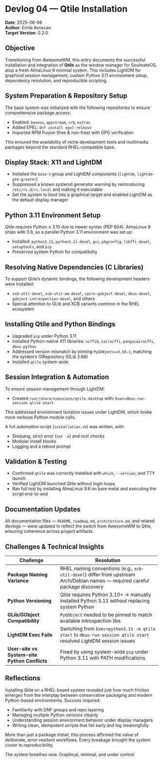# Devlog 04 — Qtile Installation

**Date**: 2025-06-08  
**Author**: Emile Avoscan  
**Target Version**: 0.2.0  

## Objective

Transitioning from AwesomeWM, this entry documents the successful installation and integration of **Qtile** as the window manager for SoulmateOS, atop a fresh AlmaLinux 9 minimal system. This includes LightDM for graphical session management, custom Python 3.11 environment setup, dependency resolution, and reproducible scripting.

## System Preparation & Repository Setup

The base system was initialized with the following repositories to ensure comprehensive package access:

* Enabled: `baseos`, `appstream`, `crb`, `extras`
* Added EPEL: `dnf install epel-release`
* Imported RPM Fusion (free & non-free) with GPG verification

This ensured the availability of niche development tools and multimedia packages beyond the standard RHEL-compatible base.

## Display Stack: X11 and LightDM

* Installed the `base-x` group and LightDM components (`lightdm`, `lightdm-gtk-greeter`)
* Suppressed a known systemd generator warning by reintroducing `/etc/rc.d/rc.local` and making it executable
* Set the system to boot into a graphical target and enabled LightDM as the default display manager

## Python 3.11 Environment Setup

Qtile requires Python ≥ 3.10 due to newer syntax (PEP 604). AlmaLinux 9 ships with 3.9, so a parallel Python 3.11 environment was set up:

* Installed: `python3.11`, `python3.11-devel`, `gcc`, `pkgconfig`, `libffi-devel`, `setuptools`, and `pip`
* Preserved system Python for compatibility

## Resolving Native Dependencies (C Libraries)

To support Qtile’s dynamic bindings, the following development headers were installed:

* `xcb-util-devel`, `xcb-util-wm-devel`, `cairo-gobject-devel`, `dbus-devel`, `gobject-introspection-devel`, and others
* Special attention to GLib and XCB variants common in the RHEL ecosystem

## Installing Qtile and Python Bindings

* Upgraded `pip` under Python 3.11
* Installed Python-native X11 libraries: `xcffib`, `cairocffi`, `pangocairocffi`, `dbus-python`
* Addressed version mismatch by pinning `PyGObject==3.50.1`, matching the system’s GIRepository (GLib 2.68)
* Installed `qtile` system-wide

## Session Integration & Automation

To ensure session management through LightDM:

* Created `/usr/share/xsessions/qtile.desktop` with:
  `Exec=dbus-run-session qtile start`

This addressed environment isolation issues under LightDM, which broke more verbose Python module calls.

A full automation script (`installation.sh`) was written, with:

* Shebang, strict error (`set -e`) and root checks
* Modular install blocks
* Logging and a reboot prompt

## Validation & Testing

* Confirmed `qtile` was correctly installed with `which`, `--version`, and TTY launch
* Verified LightDM launched Qtile without login loops
* Ran full test by installing AlmaLinux 9.6 on bare metal and executing the script end-to-end

## Documentation Updates

All documentation files — `README`, `roadmap.md`, `architecture.md`, and related devlogs — were updated to reflect the switch from AwesomeWM to Qtile, ensuring coherence across project artifacts.

## Challenges & Technical Insights

| Challenge                                     | Resolution                                                                                                                   |
| --------------------------------------------- | ---------------------------------------------------------------------------------------------------------------------------- |
| **Package Naming Variance**                   | RHEL naming conventions (e.g., `xcb-util-devel`) differ from upstream Arch/Debian names — required careful package discovery |
| **Python Versioning**                         | Qtile requires Python 3.10+ → manually installed Python 3.11 without replacing system Python                                 |
| **GLib/GObject Compatibility**                | `PyGObject` needed to be pinned to match available introspection libs                                                        |
| **LightDM Exec Fails**                        | Switching from `Exec=python3.11 -m qtile start` to `dbus-run-session qtile start` resolved LightDM session issues            |
| **User-site vs System-site Python Conflicts** | Fixed by using system-wide `pip` under Python 3.11 with PATH modifications                                                   |

## Reflections

Installing Qtile on a RHEL-based system revealed just how much friction emerges from the interplay between conservative packaging and modern Python-based environments. Success required:

* Familiarity with DNF groups and repo layering
* Managing multiple Python versions cleanly
* Understanding session environment behavior under display managers
* Writing clean, idempotent scripts that fail early and log meaningfully

More than just a package install, this process affirmed the value of deliberate, error-resilient workflows. Every breakage brought the system closer to reproducibility.

The system breathes now. Graphical, minimal, and under control.
